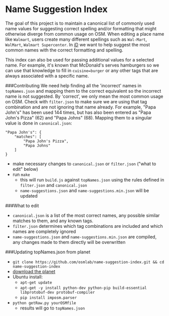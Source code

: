 # Name Suggestion Index

The goal of this project is to maintain a canonical list of commonly used name 
values for suggesting correct spelling and/or formatting that might otherwise 
diverge from common usage on OSM. When editing a place name like `Walmart`, users 
create many different spellings such as `Wal-Mart`, `WalMart`, `Walmart Supercenter`. 
In [iD](http://github.com/systemed/iD) we want to help suggest the most common names 
with the correct formatting and spelling.

This index can also be used for passing additional values for a selected name. 
For example, it's known that McDonald's serves hamburgers so we can use that knowledge to
fill in `cuisine=burger` or any other tags that are always associated with a specific name.

###Contributing
We need help finding all the 'incorrect' names in `topNames.json` and mapping them to the 
correct equivalent so the incorrect name is not suggested. By 'correct', we only mean 
the most common usage on OSM. Check with `filter.json` to make sure we are using that 
tag combination and are not ignoring that name already. For example, "Papa John's" has 
been used 144 times, but has also been entered as "Papa John's Pizza" (62) and 
"Papa Johns" (68). Mapping them to a singular value is done in `canonical.json`:

    "Papa John's": {
        "matches": [
            "Papa John's Pizza",
            "Papa Johns"
        ]
    }

- make necessary changes to `canonical.json` or `filter.json` ("what to edit" below)
- run `make`
    - this will run `build.js` against `topNames.json` using the rules defined in `filter.json` 
    and `canonical.json`
    - `name-suggestions.json` and `name-suggestions.min.json` will be updated

###What to edit
- `canonical.json` is a list of the most correct names, any possible similar matches 
to them, and any known tags.
- `filter.json` determines which tag combinations are included and which names are 
completely ignored
- `name-suggestions.json` and `name-suggestions.min.json` are compiled, any changes made to them 
directly will be overwritten

###Updating topNames.json from planet
- `git clone https://github.com/osmlab/name-suggestion-index.git && cd name-suggestion-index`
- [download the planet](http://planet.osm.org/pbf/)
- Ubuntu install:
    - `apt-get update`
    - `apt-get -y install python-dev python-pip build-essential libprotobuf-dev protobuf-compiler`
    - `pip install imposm.parser`
- `python getRaw.py yourOSMfile`
    - results will go to `topNames.json`
